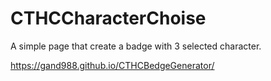 # CTHCCharacterChoise

A simple page that create a badge with 3 selected character.

https://gand988.github.io/CTHCBedgeGenerator/
